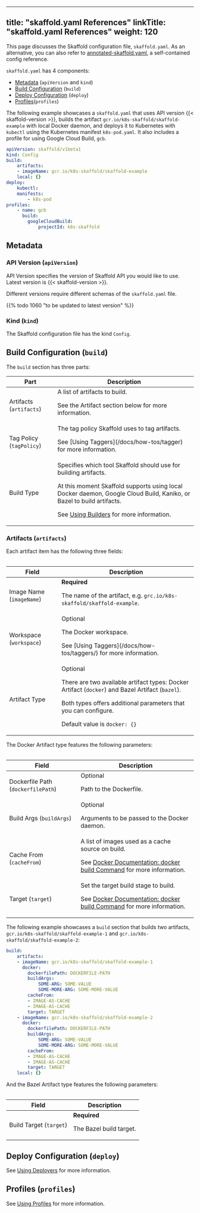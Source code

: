 
---
title: "skaffold.yaml References"
linkTitle: "skaffold.yaml References"
weight: 120
---

This page discusses the Skaffold configuration file, `skaffold.yaml`.
As an alternative, you can also refer to [annotated-skaffold.yaml](https://github.com/GoogleContainerTools/skaffold/blob/master/examples/annotated-skaffold.yaml), a self-contained config reference. 

`skaffold.yaml` has 4 components:

* [Metadata](#metadata) (`apiVersion` and `kind`)
* [Build Configuration](#build-configuration-build) (`build`)
* [Deploy Configuration](#deploy-configuration-deploy) (`deploy`)
* [Profiles](#profiles-`profiles`)(`profiles`)

The following example showcases a `skaffold.yaml` that uses API version
{{< skaffold-version >}}, builds the artifact `gcr.io/k8s-skaffold/skaffold-example`
with local Docker daemon, and deploys it to Kubernetes with `kubectl`
using the Kubernetes manifest `k8s-pod.yaml`. It also includes a profile
for using Google Cloud Build, `gcb`.

```yaml
apiVersion: skaffold/v1beta1
kind: Config
build:
    artifacts:
    - imageName: gcr.io/k8s-skaffold/skaffold-example
    local: {}
deploy:
    kubectl:
    manifests:
        - k8s-pod
profiles:
    - name: gcb
      build:
        googleCloudBuild:
            projectId: k8s-skaffold
```
## Metadata 
### API Version (`apiVersion`)

API Version specifies the version of Skaffold API you would like to use. 
Latest version is {{< skaffold-version >}}.

Different versions require different schemas of the `skaffold.yaml` file.

{{% todo 1060 "to be updated to latest version" %}}

### Kind (`kind`)

The Skaffold configuration file has the kind `Config`.

## Build Configuration (`build`)

The `build` section has three parts:

<table>
    <thead>
        <tr>
            <th>Part</th>
            <th>Description</th>
        </tr>
    </thead>
    <tbody>
        <tr>
            <td>Artifacts (<code>artifacts</code>)</td>
            <td>
                A list of artifacts to build.
                <p>See the Artifact section below for more information.</p>
            </td>
        </tr>
        <tr>
            <td>Tag Policy (<code>tagPolicy</code>)</td>
            <td>
                The tag policy Skaffold uses to tag artifacts.
                <p>See [Using Taggers](/docs/how-tos/tagger) for more information.</p>
            </td>
        </tr>
        <tr>
            <td>Build Type</td>
            <td>
                Specifies which tool Skaffold should use for building artifacts.
                <p>At this moment Skaffold supports using local Docker daemon, Google Cloud Build, Kaniko, or Bazel to build artifacts.</p>
                <p>See <a href="/docs/how-tos/builders">Using Builders</a> for more information.</p>
            </td>
        </tr>
    </tbody>
<table>

### Artifacts (`artifacts`)

Each artifact item has the following three fields:

<table>
    <thead>
        <tr>
            <th>Field</th>
            <th>Description</th>
        </tr>
    </thead>
    <tbody>
        <tr>
            <td>Image Name (<code>imageName</code>)</td>
            <td>
                <b>Required</b>
                <p>The name of the artifact, e.g. <code>grc.io/k8s-skaffold/skaffold-example</code>.</p>
            </td>
        </tr>
        <tr>
            <td>Workspace (<code>workspace</code>)</td>
            <td>
                Optional
                <p>The Docker workspace.</p>
                <p>See [Using Taggers](/docs/how-tos/taggers/) for more information.</p>
            </td>
        </tr>
        <tr>
            <td>Artifact Type</td>
            <td>
                Optional
                <p>There are two available artifact types: Docker Artifact (<code>docker</code>) and Bazel Artifact (<code>bazel</code>).</p>
                <p>Both types offers additional parameters that you can configure.</p>
                <p>Default value is <code>docker: {}</code></p>
            </td>
        </tr>
    </tbody>
<table>

The Docker Artifact type features the following parameters:

<table>
    <thead>
        <tr>
            <th>Field</th>
            <th>Description</th>
        </tr>
    </thead>
    <tbody>
        <tr>
            <td>Dockerfile Path (<code>dockerfilePath</code>)</td>
            <td>
                Optional
                <p>Path to the Dockerfile.</p>
            </td>
        </tr>
        <tr>
            <td>Build Args (<code>buildArgs</code>)</td>
            <td>
                Optional
                <p>Arguments to be passed to the Docker daemon.</p>
            </td>
        </tr>
        <tr>
            <td>Cache From (<code>cacheFrom</code>)</td>
            <td>
                A list of images used as a cache source on build.
                <p>See <a href="https://docs.docker.com/edge/engine/reference/commandline/build/">Docker Documentation: docker build Command</a> for more information.</p>
            </td>
        </tr>
        <tr>
            <td>Target (<code>target</code>)</td>
            <td>
                Set the target build stage to build.
                <p>See <a href="https://docs.docker.com/edge/engine/reference/commandline/build/">Docker Documentation: docker build Command</a> for more information.</p>
            </td>
        </tr>
    </tbody>
<table>

The following example showcases a `build` section that builds two artifacts,
`gcr.io/k8s-skaffold/skaffold-example-1` and `gcr.io/k8s-skaffold/skaffold-example-2`:

```yaml
build:
    artifacts:
    - imageName: gcr.io/k8s-skaffold/skaffold-example-1
      docker:
        dockerfilePath: DOCKERFILE-PATH
        buildArgs:
            SOME-ARG: SOME-VALUE
            SOME-MORE-ARG: SOME-MORE-VALUE
        cacheFrom:
        - IMAGE-AS-CACHE
        - IMAGE-AS-CACHE
        target: TARGET
    - imageName: gcr.io/k8s-skaffold/skaffold-example-2
      docker:
        dockerfilePath: DOCKERFILE-PATH
        buildArgs:
            SOME-ARG: SOME-VALUE
            SOME-MORE-ARG: SOME-MORE-VALUE
        cacheFrom:
        - IMAGE-AS-CACHE
        - IMAGE-AS-CACHE
        target: TARGET
    local: {}
```

And the Bazel Artifact type features the following parameters:

<table>
    <thead>
        <tr>
            <th>Field</th>
            <th>Description</th>
        </tr>
    </thead>
    <tbody>
        <tr>
            <td>Build Target (<code>target</code>)</td>
            <td>
                <b>Required</b>
                <p>The Bazel build target.</p>
            </td>
        </tr>
    </tbody>
<table>

## Deploy Configuration (`deploy`)

See [Using Deployers](/docs/how-tos/deployers) for more information.

## Profiles (`profiles`)

See [Using Profiles](/docs/how-tos/profiles) for more information.
